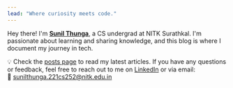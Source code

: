```yaml
---
lead: "Where curiosity meets code."
---
```


Hey there! I'm [**Sunil Thunga**](https://kamal.mustapha.io), a CS undergrad at NITK Surathkal. I'm passionate about learning and sharing knowledge, and this blog is where I document my journey in tech.

💡 Check the [posts page](./posts) to read my latest articles. If you have any questions or feedback, feel free to reach out to me on [LinkedIn](https://www.linkedin.com/in/sunil-thunga/) or via email:  
📧 [sunilthunga.221cs252@nitk.edu.in](mailto:sunilthunga.221cs252@nitk.edu.in)



